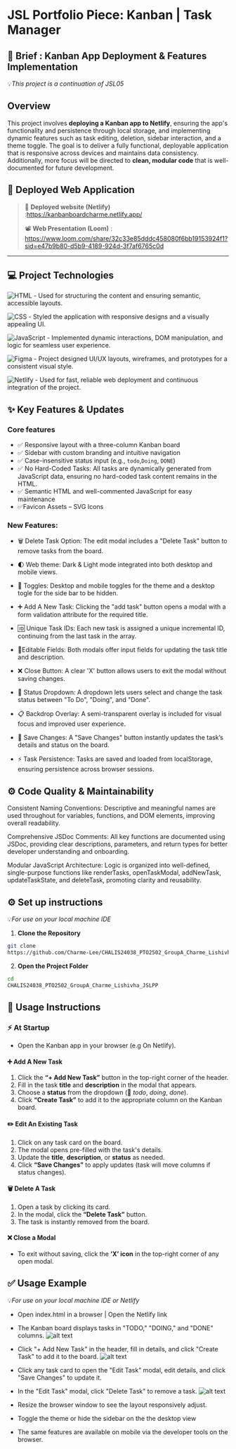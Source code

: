 # JSL Portfolio Piece: Kanban | Task Manager

## 🚀 Brief : Kanban App Deployment & Features Implementation

💡*This project is a continuation of JSL05*

## Overview

This project involves **deploying a Kanban app to Netlify**, ensuring the app's functionality and persistence through local storage, and implementing dynamic features such as task editing, deletion, sidebar interaction, and a theme toggle. The goal is to deliver a fully functional, deployable application that is responsive across devices and maintains data consistency. Additionally, more focus will be directed to **clean, modular code** that is well-documented for future development.

## 📡 Deployed Web Application

> 🚀 **Deployed website (Netlify)** :https://kanbanboardcharme.netlify.app/
>
> 📽️ **Web Presentation (Loom)** : https://www.loom.com/share/32c33e85dddc458080f6bb19153924f1?sid=e47b9b80-d5b9-4189-924d-3f7af6765c0d

---

## 💻 Project Technologies

![HTML](https://img.shields.io/badge/HTML5-E34F26?logo=html5&logoColor=white) - Used for structuring the content and ensuring semantic, accessible layouts.

![CSS](https://img.shields.io/badge/CSS3-1572B6?logo=css3&logoColor=white) - Styled the application with responsive designs and a visually appealing UI.

![JavaScript](https://img.shields.io/badge/JavaScript-ES6+-F7DF1E?logo=javascript&logoColor=black) - Implemented dynamic interactions, DOM manipulation, and logic for seamless user experience.

![Figma](https://img.shields.io/badge/Figma-F24E1E?logo=figma&logoColor=white) - Project designed UI/UX layouts, wireframes, and prototypes for a consistent visual style.

![Netlify](https://img.shields.io/badge/Netlify-00C7B7?logo=netlify&logoColor=white) - Used for fast, reliable web deployment and continuous integration of the project.

## ✨ Key Features & Updates

### Core features

- ✅ Responsive layout with a three-column Kanban board
- ✅ Sidebar with custom branding and intuitive navigation
- ✅ Case-insensitive status input (e.g., `todo`,`Doing`, `DONE`)
- ✅ No Hard-Coded Tasks: All tasks are dynamically generated from JavaScript data, ensuring no hard-coded task content remains in the HTML.
- ✅ Semantic HTML and well-commented JavaScript for easy maintenance
- ✅Favicon Assets – SVG Icons

### New Features:

- 🗑️ Delete Task Option: The edit modal includes a "Delete Task" button to remove tasks from the board.

- 🌓 Web theme: Dark & Light mode integrated into both desktop and mobile views.

- 🔘 Toggles: Desktop and mobile toggles for the theme and a desktop togle for the side bar to be hidden.

- ➕ Add A New Task: Clicking the "add task" button opens a modal with a form validation attribute for the required title.

- 🆔 Unique Task IDs: Each new task is assigned a unique incremental ID, continuing from the last task in the array.

- 📝Editable Fields: Both modals offer input fields for updating the task title and description.

- ❌ Close Button: A clear 'X' button allows users to exit the modal without saving changes.

- 🔽 Status Dropdown: A dropdown lets users select and change the task status between "To Do", "Doing", and "Done".

- 📋 Backdrop Overlay: A semi-transparent overlay is included for visual focus and improved user experience.

- 💾 Save Changes: A "Save Changes" button instantly updates the task’s details and status on the board.

- ⚡ Task Persistence: Tasks are saved and loaded from localStorage, ensuring persistence across browser sessions.

## ⚙️ Code Quality & Maintainability

Consistent Naming Conventions: Descriptive and meaningful names are used throughout for variables, functions, and DOM elements, improving overall readability.

Comprehensive JSDoc Comments: All key functions are documented using JSDoc, providing clear descriptions, parameters, and return types for better developer understanding and onboarding.

Modular JavaScript Architecture: Logic is organized into well-defined, single-purpose functions like renderTasks, openTaskModal, addNewTask, updateTaskState, and deleteTask, promoting clarity and reusability.

## ⚙️ Set up instructions

💡*For use on your local machine IDE*

1. **Clone the Repository**

```bash
git clone
https://github.com/Charme-Lee/CHALIS24038_PTO2502_GroupA_Charme_Lishivha_JSLPP.git
```

2. **Open the Project Folder**

```bash
cd
CHALIS24038_PTO2502_GroupA_Charme_Lishivha_JSLPP
```

## 🚀 Usage Instructions

### ⚡ At Startup

- Open the Kanban app in your browser (e.g On Netlify).

#### ➕ **Add A New Task**

1. Click the **“+ Add New Task”** button in the top-right corner of the header.
2. Fill in the task **title** and **description** in the modal that appears.
3. Choose a **status** from the dropdown (🔽 _todo_, _doing_, _done_).
4. Click **“Create Task”** to add it to the appropriate column on the Kanban board.

#### ✏️ **Edit An Existing Task**

1. Click on any task card on the board.
2. The modal opens pre-filled with the task's details.
3. Update the **title**, **description**, or **status** as needed.
4. Click **“Save Changes”** to apply updates (task will move columns if status changes).

#### 🗑️ **Delete A Task**

1. Open a task by clicking its card.
2. In the modal, click the **“Delete Task”** button.
3. The task is instantly removed from the board.

#### ❌ **Close a Modal**

- To exit without saving, click the **‘X’ icon** in the top-right corner of any open modal.

## ✅ Usage Example

💡*For use on your local machine IDE or Netlify*

- Open index.html in a browser | Open the Netlify link

- The Kanban board displays tasks in "TODO," "DOING," and "DONE" columns.
  ![alt text](image.png)

- Click "+ Add New Task" in the header, fill in details, and click "Create Task" to add it to the board.
  ![alt text](image-4.png)

- Click any task card to open the "Edit Task" modal, edit details, and click "Save Changes" to update it.

- In the "Edit Task" modal, click "Delete Task" to remove a task.
  ![alt text](image-3.png)
- Resize the browser window to see the layout responsively adjust.

- Toggle the theme or hide the sidebar on the the desktop view

- The same features are available on mobile via the developer tools on the browser.
